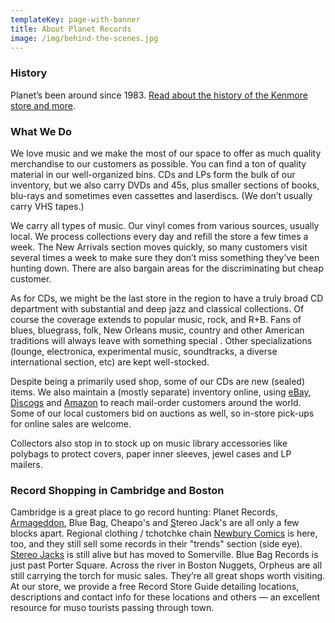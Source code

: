 ```yaml
---
templateKey: page-with-banner
title: About Planet Records
image: /img/behind-the-scenes.jpg
---
```

### History

Planet’s been around since 1983. [Read about the history of the Kenmore store and more](/about/history).

### What We Do

We love music and we make the most of our space to offer as much quality merchandise to our customers as possible. You can find a ton of quality material in our well-organized bins. CDs and LPs form the bulk of our inventory, but we also carry DVDs and 45s, plus smaller sections of books, blu-rays and sometimes even cassettes and laserdiscs. (We don’t usually carry VHS tapes.)

We carry all types of music. Our vinyl comes from various sources, usually local. We process collections every day and refill the store a few times a week. The New Arrivals section moves quickly, so many customers visit several times a week to make sure they don’t miss something they’ve been hunting down. There are also bargain areas for the discriminating but cheap customer.

As for CDs, we might be the last store in the region to have a truly broad CD department with substantial and deep jazz and classical collections. Of course the coverage extends to popular music, rock, and R+B. Fans of blues, bluegrass, folk, New Orleans music, country and other American traditions will always leave with something special . Other specializations (lounge, electronica, experimental music, soundtracks, a diverse international section, etc) are kept well-stocked.

Despite being a primarily used shop, some of our CDs are new (sealed) items. We also maintain a (mostly separate) inventory online, using [eBay](https://www.ebay.com/str/planetrecordsandcds), [Discogs](https://www.discogs.com/seller/PlanetRecords/profile) and [Amazon](https://www.amazon.com/s?me=A3AFXHL86TBAH4&marketplaceID=ATVPDKIKX0DER) to reach mail-order customers around the world. Some of our local customers bid on auctions as well, so in-store pick-ups for online sales are welcome.

Collectors also stop in to stock up on music library accessories like polybags to protect covers, paper inner sleeves, jewel cases and LP mailers.

### Record Shopping in Cambridge and Boston

Cambridge is a great place to go record hunting: Planet Records, [Armageddon](http://www.armageddonshopboston.com/index_boston.php), Blue Bag, Cheapo's and [S](http://iye.com/html_index.cfm?page=about)tereo Jack's are all only a few blocks apart. Regional clothing / tchotchke chain [Newbury Comics](https://www.newburycomics.com/) is here, too, and they still sell some records in their "trends" section (side eye). [Stereo Jacks](http://stereojacks.com/) is still alive but has moved to Somerville. Blue Bag Records is just past Porter Square. Across the river in Boston  Nuggets, Orpheus are all still carrying the torch for music sales. They’re all great shops worth visiting. At our store, we provide a free Record Store Guide detailing locations, descriptions and contact info for these locations and others — an excellent resource for muso tourists passing through town.
